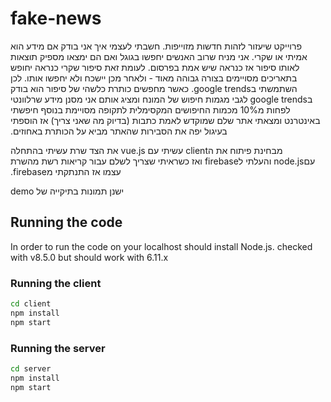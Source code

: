 # fake-news

&#x202b;
פרוייקט שיעזור לזהות חדשות מזוייפות.
חשבתי לעצמי איך אני בודק אם מידע הוא אמיתי או שקרי.
אני מניח שרוב האנשים יחפשו בגוגל ואם הם ימצאו מספיק תוצאות לאותו סיפור אז כנראה שיש אמת בפרסום.
לעומת זאת סיפור שקרי כנראה יחופש בתאריכים מסויימים בצורה גבוהה מאוד - ולאחר מכן יישכח ולא יחפשו אותו.
לכן השתמשתי בgoogle trends.
כאשר מחפשים כותרת כלשהי של סיפור הוא בודק בgoogle trends לגבי מגמות חיפוש של המונח ומציג אותם
אני מסנן מידע שרלוונטי לפחות מ10% מכמות החיפושים המקסימלית לתקופה מסויימת
בנוסף חיפשתי באינטרנט ומצאתי אתר שלם שמוקדש לאמת כתבות (בדיוק מה שאני צריך)
אז הוספתי בעיגול יפה את הסבירות שהאתר מביא על הכותרת באחוזים.

&#x202b;
מבחינת פיתוח את הclient עשיתי עם vue.js
את הצד שרת עשיתי בהתחלה עםnode.js והעלתי לfirebase ואז כשראיתי שצריך לשלם עבור קריאות רשת מהשרת עצמו אז התנתקתי מfirebase.

&#x202b;
ישנן תמונות בתיקייה של demo

## Running the code

In order to run the code on your localhost should install Node.js.
checked with v8.5.0 but should work with 6.11.x

### Running the client

``` bash
cd client
npm install
npm start
```

### Running the server

``` bash
cd server
npm install
npm start
```
